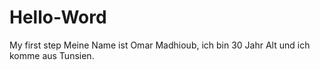 # Hello-Word
My first step
Meine Name ist Omar Madhioub, ich bin 30 Jahr Alt und ich komme aus Tunsien.

